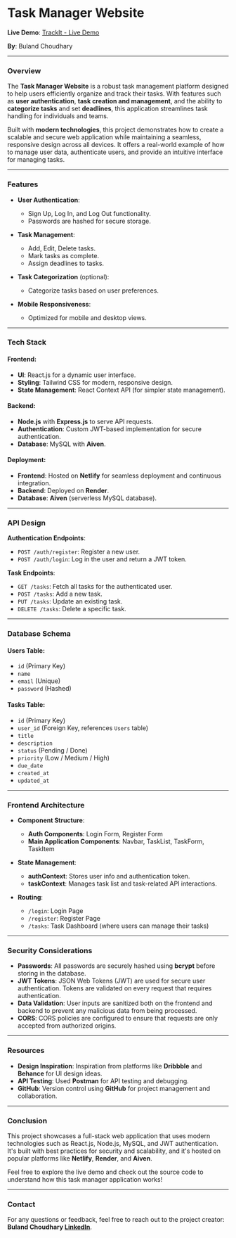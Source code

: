 
# Task Manager Website

**Live Demo**: [TrackIt - Live Demo](https://trackitbybuland.netlify.app/)

**By**: Buland Choudhary

---

### Overview


The **Task Manager Website** is a robust task management platform designed to help users efficiently organize and track their tasks. With features such as **user authentication**, **task creation and management**, and the ability to **categorize tasks** and set **deadlines**, this application streamlines task handling for individuals and teams.

Built with **modern technologies**, this project demonstrates how to create a scalable and secure web application while maintaining a seamless, responsive design across all devices. It offers a real-world example of how to manage user data, authenticate users, and provide an intuitive interface for managing tasks.

---

### Features

- **User Authentication**: 
  - Sign Up, Log In, and Log Out functionality.
  - Passwords are hashed for secure storage.
  
- **Task Management**: 
  - Add, Edit, Delete tasks.
  - Mark tasks as complete.
  - Assign deadlines to tasks.
  
- **Task Categorization** (optional): 
  - Categorize tasks based on user preferences.
  
- **Mobile Responsiveness**: 
  - Optimized for mobile and desktop views.

---

### Tech Stack

#### **Frontend**:
- **UI**: React.js for a dynamic user interface.
- **Styling**: Tailwind CSS for modern, responsive design.
- **State Management**: React Context API (for simpler state management).
  
#### **Backend**:
- **Node.js** with **Express.js** to serve API requests.
- **Authentication**: Custom JWT-based implementation for secure authentication.
- **Database**: MySQL with **Aiven**.

#### **Deployment**:
- **Frontend**: Hosted on **Netlify** for seamless deployment and continuous integration.
- **Backend**: Deployed on **Render**.
- **Database**: **Aiven** (serverless MySQL database).

---

### API Design

**Authentication Endpoints**:
- `POST /auth/register`: Register a new user.
- `POST /auth/login`: Log in the user and return a JWT token.

**Task Endpoints**:
- `GET /tasks`: Fetch all tasks for the authenticated user.
- `POST /tasks`: Add a new task.
- `PUT /tasks`: Update an existing task.
- `DELETE /tasks`: Delete a specific task.

---

### Database Schema

#### **Users Table**:
- `id` (Primary Key)
- `name`
- `email` (Unique)
- `password` (Hashed)

#### **Tasks Table**:
- `id` (Primary Key)
- `user_id` (Foreign Key, references `Users` table)
- `title`
- `description`
- `status` (Pending / Done)
- `priority` (Low / Medium / High)
- `due_date`
- `created_at`
- `updated_at`

---

### Frontend Architecture

- **Component Structure**:
  - **Auth Components**: Login Form, Register Form
  - **Main Application Components**: Navbar, TaskList, TaskForm, TaskItem

- **State Management**:
  - **authContext**: Stores user info and authentication token.
  - **taskContext**: Manages task list and task-related API interactions.

- **Routing**: 
  - `/login`: Login Page
  - `/register`: Register Page
  - `/tasks`: Task Dashboard (where users can manage their tasks)

---

### Security Considerations

- **Passwords**: All passwords are securely hashed using **bcrypt** before storing in the database.
- **JWT Tokens**: JSON Web Tokens (JWT) are used for secure user authentication. Tokens are validated on every request that requires authentication.
- **Data Validation**: User inputs are sanitized both on the frontend and backend to prevent any malicious data from being processed.
- **CORS**: CORS policies are configured to ensure that requests are only accepted from authorized origins.

---

### Resources

- **Design Inspiration**: Inspiration from platforms like **Dribbble** and **Behance** for UI design ideas.
- **API Testing**: Used **Postman** for API testing and debugging.
- **GitHub**: Version control using **GitHub** for project management and collaboration.

---

### Conclusion

This project showcases a full-stack web application that uses modern technologies such as React.js, Node.js, MySQL, and JWT authentication. It's built with best practices for security and scalability, and it's hosted on popular platforms like **Netlify**, **Render**, and **Aiven**. 

Feel free to explore the live demo and check out the source code to understand how this task manager application works!

--- 

### Contact

For any questions or feedback, feel free to reach out to the project creator: **Buland Choudhary [LinkedIn](https://linkedin.com/in/buland-choudhary)**. 
